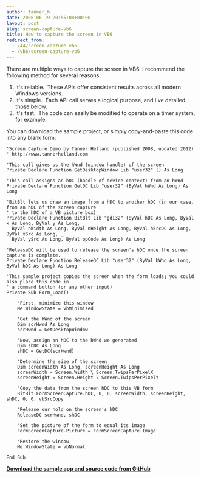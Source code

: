```yaml
---
author: tanner_h
date: 2008-06-19 20:55:08+00:00
layout: post
slug: screen-capture-vb6
title: How to capture the screen in VB6
redirect_from:
  - /44/screen-capture-vb6
  - /vb6/screen-capture-vb6
---
```


There are multiple ways to capture the screen in VB6. I recommend the following method for several reasons:

  1. It's reliable.  These APIs offer consistent results across all modern Windows versions.
  2. It's simple.  Each API call serves a logical purpose, and I've detailed those below.
  3. It's fast.  The code can easily be modified to operate on a timer system, for example.

You can download the sample project, or simply copy-and-paste this code into any blank form:
    
    'Screen Capture Demo by Tanner Helland (published 2008, updated 2012)
    ' http://www.tannerhelland.com
    
    'This call gives us the hWnd (window handle) of the screen
    Private Declare Function GetDesktopWindow Lib "user32" () As Long
    
    'This call assigns an hDC (handle of device context) from an hWnd
    Private Declare Function GetDC Lib "user32" (ByVal hWnd As Long) As Long
    
    'BitBlt lets us draw an image from a hDC to another hDC (in our case, from an hDC of the screen capture
    ' to the hDC of a VB picture box)
    Private Declare Function BitBlt Lib "gdi32" (ByVal hDC As Long, ByVal x As Long, ByVal y As Long, _
      ByVal nWidth As Long, ByVal nHeight As Long, ByVal hSrcDC As Long, ByVal xSrc As Long, _
      ByVal ySrc As Long, ByVal opCode As Long) As Long
    
    'ReleaseDC will be used to release the screen's hDC once the screen capture is complete.
    Private Declare Function ReleaseDC Lib "user32" (ByVal hWnd As Long, ByVal hDC As Long) As Long
    
    'This sample project copies the screen when the form loads; you could also place this code in
    ' a command button (or any other input)
    Private Sub Form_Load()
    
        'First, minimize this window
        Me.WindowState = vbMinimized
        
        'Get the hWnd of the screen
        Dim scrHwnd As Long
        scrHwnd = GetDesktopWindow
        
        'Now, assign an hDC to the hWnd we generated
        Dim shDC As Long
        shDC = GetDC(scrHwnd)
        
        'Determine the size of the screen
        Dim screenWidth As Long, screenHeight As Long
        screenWidth = Screen.Width \ Screen.TwipsPerPixelX
        screenHeight = Screen.Height \ Screen.TwipsPerPixelY
        
        'Copy the data from the screen hDC to this VB form
        BitBlt FormScreenCapture.hDC, 0, 0, screenWidth, screenHeight, shDC, 0, 0, vbSrcCopy
    
        'Release our hold on the screen's hDC
        ReleaseDC scrHwnd, shDC
        
        'Set the picture of the form to equal its image
        FormScreenCapture.Picture = FormScreenCapture.Image
        
        'Restore the window
        Me.WindowState = vbNormal
    
    End Sub
    
**[Download the sample app and source code from GitHub](https://github.com/tannerhelland/vb6-code/tree/master/Screen-capture)**
